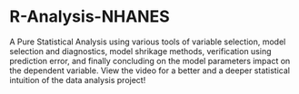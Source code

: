 # R-Analysis-NHANES
A Pure Statistical Analysis using various tools of variable selection, model selection and diagnostics, model shrikage methods, verification using prediction error, and finally concluding on the model parameters impact on the dependent variable. View the video for a better and a deeper statistical intuition of the data analysis project!
